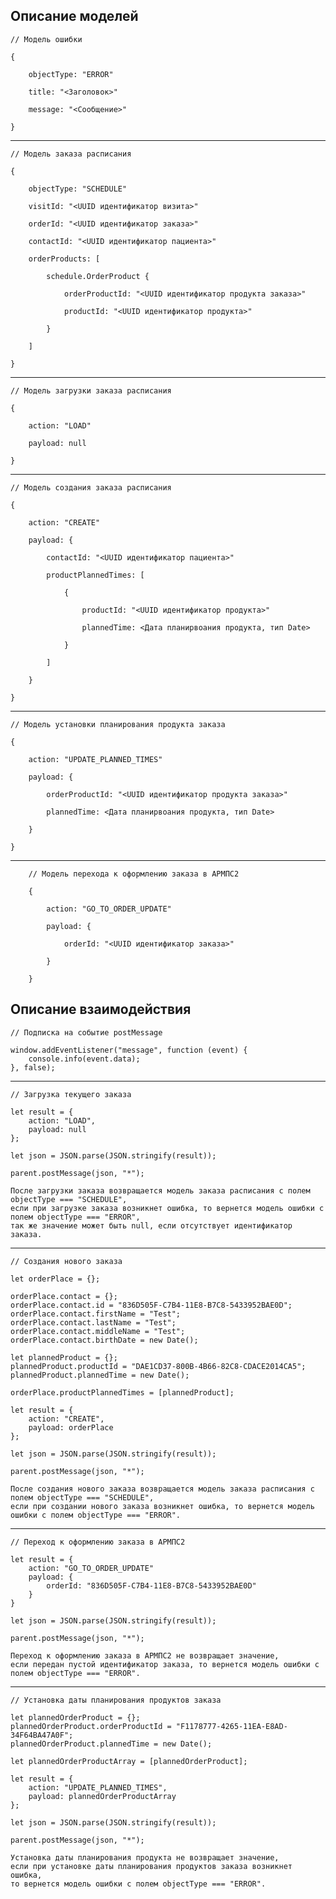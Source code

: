 ## Описание моделей

    // Модель ошибки
    
    {
    
        objectType: "ERROR"
    
        title: "<Заголовок>"
        
        message: "<Сообщение>"
    
    } 

---

    // Модель заказа расписания
    
    {
    
        objectType: "SCHEDULE"
    
        visitId: "<UUID идентификатор визита>"
    
        orderId: "<UUID идентификатор заказа>"
        
        contactId: "<UUID идентификатор пациента>"
        
        orderProducts: [
        
            schedule.OrderProduct {
            
                orderProductId: "<UUID идентификатор продукта заказа>"
                
                productId: "<UUID идентификатор продукта>"
            
            }
        
        ]
    
    }

---

    // Модель загрузки заказа расписания
    
    {
    
        action: "LOAD"
        
        payload: null
    
    }

---

    // Модель создания заказа расписания
    
    {
    
        action: "CREATE"
        
        payload: {
   
            contactId: "<UUID идентификатор пациента>"

            productPlannedTimes: [
                         
                {
                             
                    productId: "<UUID идентификатор продукта>"
                                 			
                    plannedTime: <Дата планирвоания продукта, тип Date>
                           
                }
                         
            ]
                     
        }
    
    }

---

    // Модель установки планирования продукта заказа
    
    {
    
        action: "UPDATE_PLANNED_TIMES"
        
        payload: {
                     
            orderProductId: "<UUID идентификатор продукта заказа>"
                         
            plannedTime: <Дата планирвоания продукта, тип Date>
                     
        }
    
    }

---

        // Модель перехода к оформлению заказа в АРМПС2
        
        {
        
            action: "GO_TO_ORDER_UPDATE"
            
            payload: {
                         
                orderId: "<UUID идентификатор заказа>"
                         
            }
        
        }

## Описание взаимодействия

    // Подписка на событие postMessage
    
    window.addEventListener("message", function (event) {
        console.info(event.data);
    }, false);

---

    // Загрузка текущего заказа
    
    let result = { 
        action: "LOAD", 
        payload: null 
    };
    
    let json = JSON.parse(JSON.stringify(result));
    
    parent.postMessage(json, "*");
    
    После загрузки заказа возвращается модель заказа расписания с полем objectType === "SCHEDULE",
    если при загрузке заказа возникнет ошибка, то вернется модель ошибки с полем objectType === "ERROR", 
    так же значение может быть null, если отсутствует идентификатор заказа.

---

    // Создания нового заказа
    
    let orderPlace = {};
    
    orderPlace.contact = {};
    orderPlace.contact.id = "836D505F-C7B4-11E8-B7C8-5433952BAE0D";
    orderPlace.contact.firstName = "Test";
    orderPlace.contact.lastName = "Test";
    orderPlace.contact.middleName = "Test";
    orderPlace.contact.birthDate = new Date();
    
    let plannedProduct = {};
    plannedProduct.productId = "DAE1CD37-800B-4B66-82C8-CDACE2014CA5";
    plannedProduct.plannedTime = new Date();
     
    orderPlace.productPlannedTimes = [plannedProduct];
     
    let result = {
        action: "CREATE",
     	payload: orderPlace
    };
     
    let json = JSON.parse(JSON.stringify(result));
    
    parent.postMessage(json, "*");
    
    После создания нового заказа возвращается модель заказа расписания с полем objectType === "SCHEDULE",
    если при создании нового заказа возникнет ошибка, то вернется модель ошибки с полем objectType === "ERROR".

---

    // Переход к оформлению заказа в АРМПС2
    
    let result = {
        action: "GO_TO_ORDER_UPDATE"
        payload: {
            orderId: "836D505F-C7B4-11E8-B7C8-5433952BAE0D"
        }
    }
    
    let json = JSON.parse(JSON.stringify(result));
        
    parent.postMessage(json, "*");
    
    Переход к оформлению заказа в АРМПС2 не возвращает значение,
    если передан пустой идентификатор заказа, то вернется модель ошибки с полем objectType === "ERROR".

---

    // Установка даты планирования продуктов заказа
            
    let plannedOrderProduct = {};
    plannedOrderProduct.orderProductId = "F1178777-4265-11EA-E8AD-34F64BA47A0F";
    plannedOrderProduct.plannedTime = new Date();
    
    let plannedOrderProductArray = [plannedOrderProduct];
    
    let result = {
        action: "UPDATE_PLANNED_TIMES",
    	payload: plannedOrderProductArray
    };
    
    let json = JSON.parse(JSON.stringify(result));
    
    parent.postMessage(json, "*");
    
    Установка даты планирования продукта не возвращает значение,
    если при установке даты планирования продуктов заказа возникнет ошибка, 
    то вернется модель ошибки с полем objectType === "ERROR".